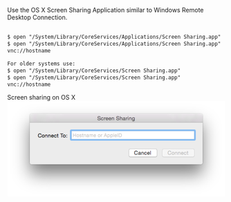 Use the OS X Screen Sharing Application similar to Windows Remote Desktop Connection.
```/System/Library/CoreServices/Screen Sharing.app
```
```
$ open "/System/Library/CoreServices/Applications/Screen Sharing.app"
$ open "/System/Library/CoreServices/Applications/Screen Sharing.app" vnc://hostname
```
```
For older systems use:
$ open "/System/Library/CoreServices/Screen Sharing.app"
$ open "/System/Library/CoreServices/Screen Sharing.app" vnc://hostname
```

Screen sharing on OS X
<img alt="" src="/img/uploads/2015-10/os-x-screen-sharing.png" />